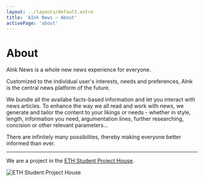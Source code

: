 ```yaml
---
layout: ../layouts/default.astro
title: 'AInk News – About'
activePage: 'about'
---
```


# About

AInk News is a whole new news experience for everyone.

Customized to the individual user's interests, needs and preferences, AInk is the central news platform of the future.

We bundle all the availabe facts-based information and let you interact with news articles. To enhance the way we all read and work with news, we generate and tailor the content to your likings or needs - whether in style, length, information you need, argumentation lines, further researching, concision or other relevant parameters...

There are infinitely many possibilites, thereby making everyone better informed than ever.

---

We are a project in the [ETH Student Project House](https://sph.ethz.ch).

![ETH Student Project House](/sph-logo.svg)
